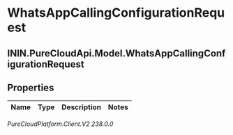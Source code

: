 # WhatsAppCallingConfigurationRequest

## ININ.PureCloudApi.Model.WhatsAppCallingConfigurationRequest

## Properties

|Name | Type | Description | Notes|
|------------ | ------------- | ------------- | -------------|



_PureCloudPlatform.Client.V2 238.0.0_
